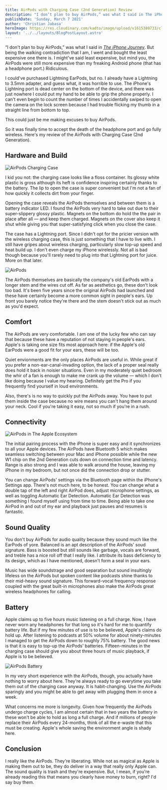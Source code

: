 ```yaml
---
title: AirPods with Charging Case (2nd Generation) Review
description: "I don’t plan to buy AirPods,” was what I said in The iPhone Journey. But being the walking contradiction that I am, I went and bought the least expensive one there is."
publishDate: 'Sunday, March 7 2021'
author: 'Christian Jabasa'
heroImage: https://res.cloudinary.com/kadto/image/upload/v1615380733/cljabasa/blog/20200307-airpods-with-charging-case-2nd-generation-review/suganth-l2mirnegwoa-unsplash.jpg
layout: '../../layouts/BlogPostLayout.astro'
---
```


“I don't plan to buy AirPods,” was what I said in _[The iPhone Journey](/blog/the-iphone-journey)_. But being the walking contradiction that I am, I went and bought the least expensive one there is. I might've said least expensive, but mind you, the AirPods were still more expensive than my freaking Android phone (that has a headphone port.) Ridiculous.

I could've purchased Lightning EarPods, but no. I already have a Lightning to 3.5mm adapter, and guess what, it was horrible to use. The iPhone's Lightning port is dead center on the bottom of the device, and there was just nowhere I could put my hand to be able to grip the phone properly. I can't even begin to count the number of times I accidentally swiped to open the camera on the lock screen because I had trouble flicking my thumb in a straight line from bottom to top.

This could just be me making excuses to buy AirPods.

So it was finally time to accept the death of the headphone port and go fully wireless. Here's my review of the AirPods with Charging Case (2nd Generation).

## Hardware and Build

![AirPods Charging Case](https://res.cloudinary.com/kadto/image/upload/v1615380733/cljabasa/blog/20200307-airpods-with-charging-case-2nd-generation-review/sid-ramirez-j_uhriav-8m-unsplash.jpg 'AirPods Charging Case')

I kid you not: the charging case looks like a floss container. Its glossy white plastic is gross although its heft is confidence inspiring certainly thanks to the battery. The lip to open the case is super convenient but I'm not a fan of how quickly it collects dirt from your finger.

Opening the case reveals the AirPods themselves and between them is a battery indicator LED. I found the AirPods very hard to take out due to their super-slippery glossy plastic. Magnets on the bottom do hold the the pair in place after all — and keep them charged. Magnets on the cover also keep it shut while giving you that super-satisfying click when you close the case.

The case has a Lightning port. Since I didn't opt for the pricier version with the wireless charging case, this is just something that I have to live with. I still have gripes about wireless charging, particularly slow top-up speed and heat build up. I don't even charge my iPhone wirelessly. Not all is bad though because you'll rarely need to plug into that Lightning port for juice. More on that later.

![AirPods](https://res.cloudinary.com/kadto/image/upload/v1615380734/cljabasa/blog/20200307-airpods-with-charging-case-2nd-generation-review/dagny-reese-tgo-on0gbf4-unsplash.jpg 'AirPods')

The AirPods themselves are basically the company's old EarPods with a longer stem and the wires cut off. As far as aesthetics go, these don't look too bad. It's been five years since the original AirPods had launched and these have certainly become a more common sight in people's ears. Up front you barely notice they're there and the stem doesn't stick out as much as you'd expect.

## Comfort

The AirPods are very comfortable. I am one of the lucky few who can say that because these have a reputation of not staying in people's ears. Apple's is taking one size fits most approach here: if the Apple's old EarPods were a good fit for your ears, these will be too.

Quiet envionments are the only places AirPods are useful in. While great if you prefer a non-ear-canal-invading option, the lack of a proper seal really does hold it back in noisier situations. Even in my moderately quiet bedroom the whir of a fan is enough to make me crank up the volume — which I don't like doing because I value my hearing. Definitely get the Pro if you frequently find yourself in loud environments.

Also, there's is no way to quickly put the AirPods away. You have to put them inside the case because no wire means you can't hang them around your neck. Cool if you're taking it easy, not so much if you're in a rush.

## Connectivity

![AirPods in The Apple Ecosystem](https://res.cloudinary.com/kadto/image/upload/v1615380737/cljabasa/blog/20200307-airpods-with-charging-case-2nd-generation-review/md-mahdi-hfo-vuwcfee-unsplash.jpg 'AirPods in The Apple Ecosystem')

The initial pairing process with the iPhone is super easy and it synchronizes to all your Apple devices. The AirPods have Bluetooth 5 which makes seamless switching between your Mac and iPhone possible while the new W1 chip on the 2nd Generation cuts down on connection time and latency. Range is also strong and I was able to walk around the house, leaving my iPhone in my bedroom, but not once did the connection drop or stutter.

You can change AirPods' settings via the Bluetooth page within the iPhone's Settings app. There's not much here, to be honest. You can change what a double tap of the left and right AirPod does, adjust microphone settings, as well as toggling Automatic Ear Detection. Automatic Ear Detection was something I found myself using from time to time. Being able to take one AirPod in and out of my ear and playback just pauses and resumes is fantastic.

## Sound Quality

You don't buy AirPods for audio quality because they sound much like the EarPods of yore. Balanced is an apt description of the AirPods' soud signature. Bass is boosted but still sounds like garbage, vocals are forward, and treble has a nice roll off that I really like. I attribute its bass deficiency to its design, which as I have mentioned, doesn't form a seal in your ears.

Music has wide soundstrage and good separation but sound insultingly lifeless on the AirPods but spoken content like podcasts shine thanks to their mid-heavy sound signature. This forward-vocal frequency response coupled with the great built-in microphones also make the AirPods great wireless headphones for calling.

## Battery

Apple claims up to five hours music listening on a full charge. Now, I have never worn any headphones for that long so it's hard for me to quantify battery life. But if my few minutes of use is to be believed, Apple's claims do hold up. After listening to podcasts at 50% volume for about ninety-minutes I managed to get the AirPods down to roughly 75% battery. The good news is that it is easy to top-up the AirPods' batteries. Fifteen-minutes in the charging case should give you about three hours of music playback, if Apple is to be believed.

![AirPods Battery](https://res.cloudinary.com/kadto/image/upload/v1615380734/cljabasa/blog/20200307-airpods-with-charging-case-2nd-generation-review/daniel-korpai-_rybp9o-vtu-unsplash.jpg 'AirPods Battery')

In my very short experience with the AirPods, though, you actually have nothing to worry about here. They're always ready to go everytime you take them out of the charging case anyway. It is habit-changing. Use the AirPods sparingly and you might be able to get away with plugging them in once a week.

What concerns me more is longevity. Given how frequently the AirPods undergo charge cycles, I am almost certain that in two years the battery in these won't be able to hold as long a full charge. And if millions of people replace their AirPods every 24-months, think of all the e-waste that this must be creating. Apple's whole saving the environment angle is shady here.

## Conclusion

I really like the AirPods. They're liberating. While not as magical as Apple is making them out to be, they do deliver in a way that really only Apple can. The sound quality is trash and they're expensive. But, I mean, if you're already reading this that means you clearly have money to burn, right? I'd say buy them.
